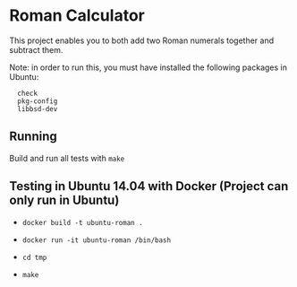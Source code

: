 # Roman Calculator

This project enables you to both add two Roman numerals together and subtract them.

Note: in order to run this, you must have installed the following packages in Ubuntu: 

```
  check
  pkg-config
  libbsd-dev
```

## Running

Build and run all tests with ```make```

## Testing in Ubuntu 14.04 with Docker (Project can only run in Ubuntu)

* ```docker build -t ubuntu-roman .```

* ```docker run -it ubuntu-roman /bin/bash```
* ```cd tmp```
* ```make```
